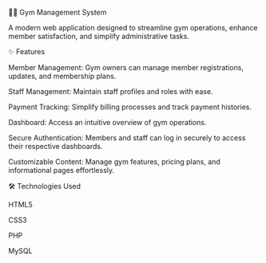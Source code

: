🏋️‍♂️ Gym Management System

A modern web application designed to streamline gym operations, enhance member satisfaction, and simplify administrative tasks.

✨ Features

Member Management: Gym owners can manage member registrations, updates, and membership plans.

Staff Management: Maintain staff profiles and roles with ease.

Payment Tracking: Simplify billing processes and track payment histories.

Dashboard: Access an intuitive overview of gym operations.

Secure Authentication: Members and staff can log in securely to access their respective dashboards.

Customizable Content: Manage gym features, pricing plans, and informational pages effortlessly.

🛠️ Technologies Used

HTML5

CSS3

PHP

MySQL
